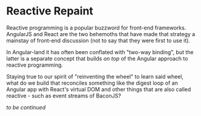 # Reactive Repaint

Reactive programming is a popular buzzword for front-end frameworks. AngularJS and React are the two behemoths that have made that strategy a mainstay of front-end discussion (not to say that they were first to use it).

In Angular-land it has often been conflated with "two-way binding", but the latter is a separate concept that builds *on top* of the Angular approach to reactive programming.

Staying true to our spirit of "reinventing the wheel" to learn said wheel, what do we build that reconciles something like the digest loop of an Angular app with React's virtual DOM and other things that are also called reactive - such as event streams of BaconJS?

*to be continued*
